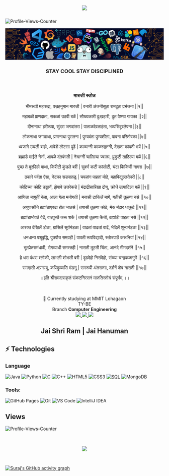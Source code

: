  <h1 align="center">
    <img src="https://readme-typing-svg.herokuapp.com/?font=Righteous&size=35&center=true&vCenter=true&width=500&height=70&duration=4000&lines=Jai+Siya+Ram!+🚩;+Jai+Hanuman!;" />
</h1>

<!--![Profile-Views-Conter](https://komarev.com/ghpvc/?username=Ayh29Ayush&labe=PRFILE+VIEWSstyl=ftsqare&co
or=gre)sgd-->
![Profile-Views-Counter](https://komarev.com/ghpvc/?username=Suraj1213-ux&label=PROFILE+VIEWS&style=flat-square&color=orange)

<div align="center">
  <img src="https://raw.githubusercontent.com/KevinPatel04/KevinPatel04/master/header.png" />
</div>
<h3 align="center">STAY COOL STAY DISCIPLINED</h3>
<br/>


<div align="center">



<h3>मारुती स्तोत्र</h3>

भीमरूपी महारुद्रा, वज्रहनुमान मारुती | 
वनारी अंजनीसूता रामदूता प्रभंजना ||१||

महाबळी प्राणदाता, सकळां उठवी बळें |
सौख्यकारी दुःखहारी, दुत वैष्णव गायका ||२||

दीनानाथा हरीरूपा, सुंदरा जगदांतरा |
पाताळदेवताहंता, भव्यसिंदूरलेपना ||३||

लोकनाथा जगन्नाथा, प्राणनाथा पुरातना |
पुण्यवंता पुण्यशीला, पावना परितोषका ||४||

ध्वजांगे उचली बाहो, आवेशें लोटला पुढें |
काळाग्नी काळरुद्राग्नी, देखतां कांपती भयें ||५||

ब्रह्मांडे माईलें नेणों, आवळे दंतपंगती |
नेत्राग्नीं चालिल्या ज्वाळा, भ्रुकुटी ताठिल्या बळें ||६||

पुच्छ ते मुरडिले माथा, किरीटी कुंडले बरीं |
सुवर्ण कटी कांसोटी, घंटा किंकिणी नागरा ||७||

ठकारे पर्वता ऐसा, नेटका सडपातळू |
चपळांग पाहतां मोठे, महाविद्युल्लतेपरी ||८||

कोटिच्या कोटि उड्डाणें, झेपावे उत्तरेकडे |
मंद्राद्रीसारिखा द्रोणू, क्रोधें उत्पाटिला बळें ||९||

आणिला मागुतीं नेला, आला गेला मनोगती |
मनासी टाकिलें मागें, गतीसी तुळणा नसे ||१०||

अणुपासोनि ब्रह्मांडाएवढा होत जातसे |
तयासी तुळणा कोठे, मेरू मंदार धाकुटे ||११||

ब्रह्मांडाभोवतें वेढें, वज्रपुच्छें करू शकें |
तयासी तुळणा कैची, ब्रह्मांडी पाहता नसे ||१२||

आरक्त देखिलें डोळा, ग्रासिलें सूर्यमंडळा |
वाढतां वाढतां वाढें, भेदिलें शून्यमंडळा ||१३||

धनधान्य पशूवृद्धि, पुत्रपौत्र समग्रही |
पावती रूपविद्यादी, स्तोत्रपाठें करूनियां ||१४||

भूतप्रेतसमंधादी, रोगव्याधी समस्तही |
नासती तूटती चिंता, आनंदे भीमदर्शनें ||१५||

हे धरा पंधरा श्लोकी, लाभली शोभली बरी |
दृढदेहो निसंदेहो, संख्या चन्द्रकळागुणें ||१६||

रामदासी अग्रगण्यू, कपिकुळासि मंडणू |
रामरूपी अंतरात्मा, दर्शनें दोष नासती ||१७||

॥ इति श्रीरामदासकृतं संकटनिरसनं मारुतिस्तोत्रं संपूर्णम् ।।

<br>
<br>
 🔭 Currently studying at MMIT Lohagaon<br>
     TY-BE <br>
     Branch <b>Computer Engineering</b>
 </div>
<div align="center"> 
  <a href="mailto:surj24604@gmail.com">
    <img src="https://img.shields.io/badge/Gmail-333333?style=for-the-badge&logo=gmail&logoColor=red" />
  </a>
  <a href="https://www.linkedin.com/in/yash-l-852706259//" target="_blank">
    <img src="https://img.shields.io/badge/LinkedIn-0077B5?style=for-the-badge&logo=linkedin&logoColor=white" target="_blank" />
  </a>
  <a href="https://Suraj1213-ux.github.io/yashportfolio/" target="_blank">
     <img src="https://img.shields.io/badge/Portfolio-FF5722?style=for-the-badge&logo=todoist&logoColor=white" target="_blank" /> 
 </a> 
</div>

<h2 align="center">Jai Shri Ram | Jai Hanuman </h2>

## ⚡ Technologies
<!--## 👨🏻‍💻 Coding Profiles

[![LeetCode](https://img.shields.io/badge/-LeetCode-FFA116?style=flat-square&logo=LeetCode&logoColor=black)](https://leetcode.com/Yash_l/)-->


### Language

![Java](https://img.shields.io/badge/-java-E34A86?style=flat-square&logo=Java)
![Python](https://img.shields.io/badge/-Python-black?style=flat-square&logo=Python)
![C](https://img.shields.io/badge/-C-00599C?style=flat-square&logo=c)
![C++](https://img.shields.io/badge/-C++-00599C?style=flat-square&logo=cplusplus)
![HTML5](https://img.shields.io/badge/-HTML5-E34F26?style=flat-square&logo=html5&logoColor=white)
![CSS3](https://img.shields.io/badge/-CSS3-1572B6?style=flat-square&logo=css3)
[![SQL](https://img.shields.io/badge/-SQL-4479A1?style=flat-square&logo=sql)](https://en.wikipedia.org/wiki/SQL)
![MongoDB](https://img.shields.io/badge/-MongoDB-black?style=flat-square&logo=MongoDb)



### Tools:

![GitHub Pages](https://img.shields.io/badge/GitHub%20Pages-%23327FC7.svg?logo=github&style=flat-square&logoColor=white)
![Git](https://img.shields.io/badge/-Git-black?style=flat-square&logo=git)
![VS Code](https://img.shields.io/badge/-VS%20Code-007ACC?style=flat-square&logo=visual-studio-code)
![IntelliJ IDEA](https://img.shields.io/badge/-IntelliJ%20IDEA-000000?style=flat-square&logo=intellij-idea&logoColor=white)

## Views
<!--![Profile-Views-Counter](https://komarev.com/ghpvc/?username=Ayush29Ayush&label=PROFILE+VIEWS&style=flat-square&color=green)-->
![Profile-Views-Counter](https://komarev.com/ghpvc/?username=Suraj1213-ux&label=PROFILE+VIEWS&style=flat-square&color=orange)




<!--[![GitHub Streak](http://github-readme-streak-stats.herokuapp.com?user=YashL3616&theme=dark&background=000000)](https://git.io/streak-stats)-->

<!--<div align="center" style="background-color: black; padding: 20px;">
       <img src="https://streak-stats.demolab.com?user=YashL3616&theme=transparent&hide_border=true"/>
</div>-->
<br>
<p align="center">
<img align="center" src="https://github-readme-streak-stats.herokuapp.com/?user=Suraj1213-ux&theme=tokyonight&hide_border=true" />
<p>
<br>


<!--[![Ashutosh's github activity graph](https://github-readme-activity-graph.vercel.app/graph?username=YashL3616&bg_color=fffff0&color=708090&line=24292e&point=24292e&area=true&hide_border=true)](https://github.com/ashutosh00710/github-readme-activity-graph)-->
[![Suraj's GitHub activity graph](https://github-readme-activity-graph.vercel.app/graph?username=Suraj1213-ux&bg_color=000319&color=00fffb&line=675604&point=7b7d07&area=true&hide_border=true)](https://github.com/Suraj1213-ux)
